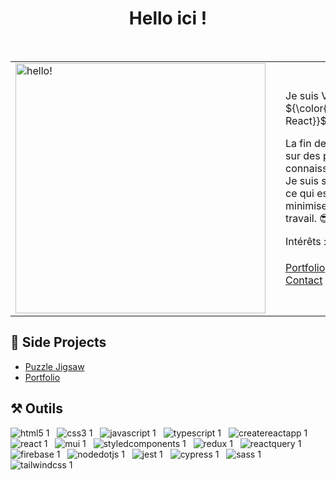 <h1 align="center">Hello ici ! </h1>

<br>
<table style="border:none">
<tr>
  <td style="vertical-align: top">
    <img width="400" alt="hello!" src="https://github.com/VeraPandi/VeraPandi/assets/84042427/b105aa0c-18f5-4b78-bb80-413bdc405d78">  
  </td>  
  <td>
  </td>  
  <td>
    
Je suis Vera Pandi. Développeuse ${\color{#fb630a}\textsf{JavaScript}\color{#0093db}\textsf{ React}}$. 

La fin de mes études est arrivée. Actuellement, je travaille sur des projets personnels pour approfondir mes connaissances de Padawan du code.  
Je suis sensible au Responsive Design, à l'UI/UX Design, à ce qui est beau, bien écrit, documenté et testé pour minimiser le temps de travail de celui qui reprendra mon travail. 😎

Intérêts : 🎮 🎨 🪐🧑‍🦽 🌐 🕺 🎵 💭 📗 🖋

[Portfolio](https://verapandi.github.io/portfolio/)  
[Contact](https://www.linkedin.com/in/vl-dev-js-react/)

  </td>
</tr>
</table>


## 💼 Side Projects
- [Puzzle Jigsaw](https://vp-jigsaw-puzzle.netlify.app/)
- [Portfolio](https://verapandi.github.io/portfolio/)


## ⚒ Outils
<p align="left">
  
![html5 1](https://github.com/VeraPandi/VeraPandi/assets/84042427/56dbbc2c-6bf0-4636-8732-001c19001940) &nbsp; ![css3 1](https://github.com/VeraPandi/VeraPandi/assets/84042427/7fb07b01-45e8-477e-8bbf-2b41782fa859) &nbsp; ![javascript 1](https://github.com/VeraPandi/VeraPandi/assets/84042427/a552e572-804f-42d6-9f56-264e5e9047af) &nbsp; ![typescript 1](https://github.com/VeraPandi/VeraPandi/assets/84042427/5f81c5a7-99e8-442a-a1de-47ca87334f40) &nbsp; ![createreactapp 1](https://github.com/VeraPandi/VeraPandi/assets/84042427/67c80647-f590-46d0-92ee-a76939ab9ce8) &nbsp; ![react 1](https://github.com/VeraPandi/VeraPandi/assets/84042427/fffd1703-cefe-438b-b7f5-9dbb4254c01b) &nbsp; ![mui 1](https://github.com/VeraPandi/VeraPandi/assets/84042427/938b7625-a390-49e3-8f91-93040c380a1a) &nbsp; ![styledcomponents 1](https://github.com/VeraPandi/VeraPandi/assets/84042427/15bc3724-5783-4082-8f9b-96769b8d07b4) &nbsp; ![redux 1](https://github.com/VeraPandi/VeraPandi/assets/84042427/74e0d23c-c04e-45e4-b769-3cccf6fb68a3) &nbsp; ![reactquery 1](https://github.com/VeraPandi/VeraPandi/assets/84042427/71716fcc-9fb1-4d12-a7a6-96d2b134cdc3) &nbsp; ![firebase 1](https://github.com/VeraPandi/VeraPandi/assets/84042427/5db29422-3f9b-44ee-8694-a42978088580) &nbsp; ![nodedotjs 1](https://github.com/VeraPandi/VeraPandi/assets/84042427/dda5c379-bebf-4ba5-98ea-0ee0c676d06d) &nbsp; ![jest 1](https://github.com/VeraPandi/VeraPandi/assets/84042427/aa3e921e-40fe-4ef1-986a-fbfc5ca3bc76) &nbsp; ![cypress 1](https://github.com/VeraPandi/VeraPandi/assets/84042427/c562fc9f-bcbf-4032-afd4-a79e666c131a) &nbsp; ![sass 1](https://github.com/VeraPandi/VeraPandi/assets/84042427/ae219f05-c618-49ce-bb90-37d393483119) &nbsp; ![tailwindcss 1](https://github.com/VeraPandi/VeraPandi/assets/84042427/0823b6e5-7969-4f4e-a9ed-ec8b1220c169)
</p>
